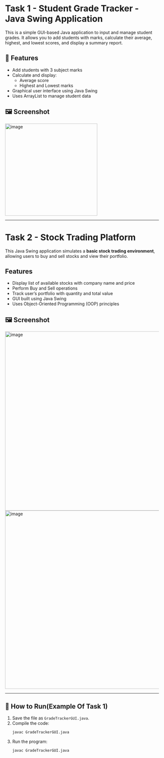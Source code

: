 # Task 1 - Student Grade Tracker - Java Swing Application

This is a simple GUI-based Java application to input and manage student grades. It allows you to add students with marks, calculate their average, highest, and lowest scores, and display a summary report.

## 🔧 Features
- Add students with 3 subject marks
- Calculate and display:
  - Average score
  - Highest and Lowest marks
- Graphical user interface using Java Swing
- Uses ArrayList to manage student data

## 🖼 Screenshot

<img width="302" alt="image" src="https://github.com/user-attachments/assets/f6476edf-b6a9-43b3-94f6-0df7a9993cc9" />


---
# Task 2 - Stock Trading Platform

This Java Swing application simulates a **basic stock trading environment**, allowing users to buy and sell stocks and view their portfolio.

## Features

- Display list of available stocks with company name and price
- Perform Buy and Sell operations
- Track user’s portfolio with quantity and total value
- GUI built using Java Swing
- Uses Object-Oriented Programming (OOP) principles

## 🖼 Screenshot
<img width="587" alt="image" src="https://github.com/user-attachments/assets/204028bd-05ef-466b-949b-d27445a81fef" />
<img width="584" alt="image" src="https://github.com/user-attachments/assets/dbaca047-d091-4094-875f-207c81f591f9" />

---

## 🚀 How to Run(Example Of Task 1)

1. Save the file as `GradeTrackerGUI.java`.
2. Compile the code:
   ```bash
   javac GradeTrackerGUI.java
   ```
3. Run the program:
   ```bash
   javac GradeTrackerGUI.java
   ```
